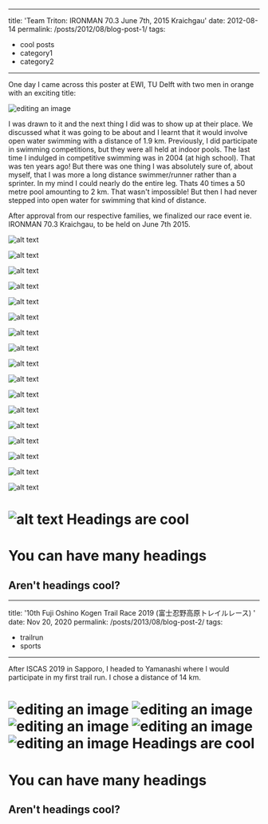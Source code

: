 

---
title: 'Team Triton: IRONMAN 70.3 June 7th, 2015 Kraichgau'
date: 2012-08-14
permalink: /posts/2012/08/blog-post-1/
tags:
  - cool posts
  - category1
  - category2
---

One day I came across this poster at EWI, TU Delft with two men in orange with an exciting title:

![editing an image](/images/blog_images/blog1_p1.jpg)

I was drawn to it and the next thing I did was to show up at their place. We discussed what it was going to be about and I learnt that it would involve open water swimming with a distance of 1.9 km. Previously, I did  participate in swimming competitions, but they were all held at indoor pools. The last time I indulged in competitive swimming was in 2004 (at high school). That was ten years ago!  But there was one thing I was absolutely sure of, about myself, that I was more a long distance swimmer/runner rather than a sprinter. In my mind I could nearly do the entire leg. Thats 40 times a 50 metre pool amounting to 2 km. That wasn't impossible! But then I had never stepped into open water for swimming that kind of distance. 

After approval from our respective families, we finalized our race event ie.  IRONMAN 70.3 Kraichgau, to be held on June 7th 2015. 


![alt text](/images/blog1_p2.jpg)

![alt text](blog1_p3.jpg)

![alt text](blog1_p4.jpg)


![alt text](blog1_p5.jpg)

![alt text](blog1_p6.jpg)

![alt text](blog1_p7.jpg)

![alt text](blog1_p8.jpg)

![alt text](blog1_p9.jpg)

![alt text](blog1_p10.jpg)

![alt text](blog1_p11.jpg)

![alt text](blog1_p12.jpg)


![alt text](blog1_p13.png)

![alt text](blog1_p14.jpg)

![alt text](blog1_p15.jpg)

![alt text](blog1_p16.jpg)

![alt text](blog1_p17.jpg)


![alt text](blog1_p18.jpg)

![alt text](blog1_p18.jpg)
Headings are cool
======

You can have many headings
======

Aren't headings cool?
------






---
title: '10th Fuji Oshino Kogen Trail Race 2019 (富士忍野高原トレイルレース) '
date: Nov 20, 2020
permalink: /posts/2013/08/blog-post-2/
tags:
  - trailrun
  - sports
---

After ISCAS 2019 in Sapporo, I headed to Yamanashi where I would participate in my first trail run. I chose a distance of 14 km. 

![editing an image](/images/blog_images/fuji_run/fuji_run1.jpg)
![editing an image](/images/blog_images/fuji_run/fuji_run2.jpg)
![editing an image](/images/blog_images/fuji_run/fuji_run3.jpg)
![editing an image](/images/blog_images/fuji_run/fuji_run4.jpg)
![editing an image](/images/blog_images/fuji_run/fuji_run5.jpg)
Headings are cool
======

You can have many headings
======

Aren't headings cool?
------

